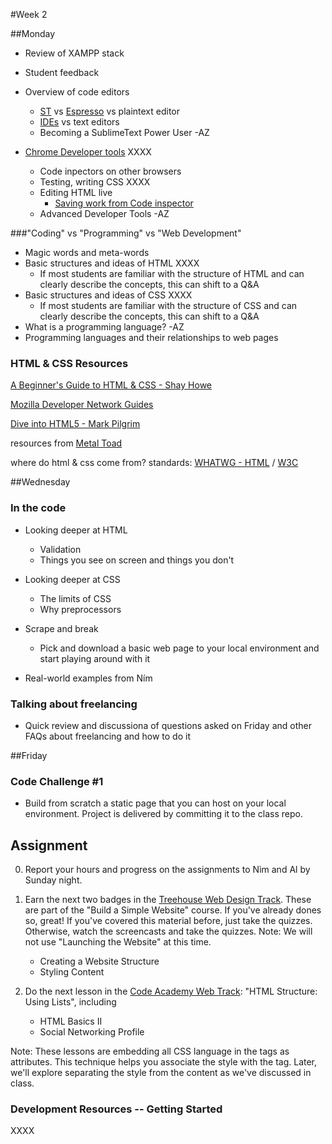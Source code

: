 #Week 2

##Monday

* Review of XAMPP stack
* Student feedback

* Overview of code editors
	* [ST](http://www.sublimetext.com/) vs [Espresso](http://macrabbit.com/espresso/) vs plaintext editor
	* [IDEs](xxxx) vs text editors
	* Becoming a SublimeText Power User -AZ

* [Chrome Developer tools](https://developers.google.com/chrome-developer-tools/) XXXX
	* Code inpectors on other browsers
	* Testing, writing CSS XXXX
	* Editing HTML live
		* [Saving work from Code inspector](XXXX)
	* Advanced Developer Tools -AZ
	
###"Coding" vs "Programming" vs "Web Development"
* Magic words and meta-words
* Basic structures and ideas of HTML XXXX
	* If most students are familiar with the structure of HTML and can clearly describe the concepts, this can shift to a Q&A 
* Basic structures and ideas of CSS XXXX
	* If most students are familiar with the structure of CSS and can clearly describe the concepts, this can shift to a Q&A 
* What is a programming language? -AZ
* Programming languages and their relationships to web pages

### HTML & CSS Resources
[A Beginner's Guide to HTML & CSS - Shay Howe](http://learn.shayhowe.com/html-css/)

[Mozilla Developer Network Guides](https://developer.mozilla.org/en-US/docs/Web)

[Dive into HTML5 - Mark Pilgrim](http://diveintohtml5.info/)

resources from [Metal Toad](http://www.metaltoad.com/html5-reference)

where do html & css come from? standards: [WHATWG - HTML](http://developers.whatwg.org/) / [W3C](http://www.w3.org/Style/CSS/learning)



##Wednesday

### In the code
* Looking deeper at HTML 
	* Validation
	* Things you see on screen and things you don't

* Looking deeper at CSS
	* The limits of CSS
	* Why preprocessors 

* Scrape and break
	* Pick and download a basic web page to your local environment and start playing around with it
* Real-world examples from Ním

### Talking about freelancing
* Quick review and discussiona of questions asked on Friday and other FAQs about freelancing and how to do it



##Friday
### Code Challenge #1
* Build from scratch a static page that you can host on your local environment. Project is delivered by committing it to the class repo.



## Assignment

0. Report your hours and progress on the assignments to Nìm and Al by Sunday night.

0. Earn the next two badges in the [Treehouse Web Design Track](http://teamtreehouse.com/tracks/web-design). These are part of the "Build a Simple Website" course. If you've already dones so, great! If you've covered this material before, just take the quizzes. Otherwise, watch the screencasts and take the quizzes. Note: We will not use "Launching the Website" at this time.
	* Creating a Website Structure
	* Styling Content

0. Do the next lesson in the [Code Academy Web Track](http://www.codecademy.com/tracks/web): "HTML Structure: Using Lists", including
	* HTML Basics II
	* Social Networking Profile

Note: These lessons are embedding all CSS language in the tags as attributes. This technique helps you associate the style with the tag. Later, we'll explore separating the style from the content as we've discussed in class. 


### Development Resources -- Getting Started

XXXX




